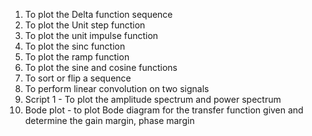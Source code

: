 1. To plot the Delta function sequence
2. To plot the Unit step function
3. To plot the unit impulse function
4. To plot the sinc function
5. To plot the ramp function
6. To plot the sine and cosine functions
7. To sort or flip a sequence
8. To perform linear convolution on two signals
9. Script 1 - To plot the amplitude spectrum and power spectrum
10. Bode plot - to plot Bode diagram for the transfer function given and determine the gain margin, phase margin  
